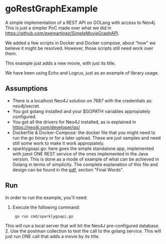 # goRestGraphExample
A simple implementation of a REST API on GOLang with access to Neo4j. This is just a simpler PoC made over what we did in https://github.com/exemartinez/SimpleMovieGraphAPI.

We added a few scripts in Docker and Docker compose, about "how" we believe it might be resolved. However, those scripts still need work over them.

This example just adds a new movie, with just its title.

We have been using Echo and Logrus, just as an example of library usage. 

## Assumptions
* There is a localhost Neo4J solution on 7687 with the credentials as: neo4j/secret.
* You got golang installed and your $GOPATH variables appropiately configured.
* You got all the drivers for Neo4J installed, as is explained in https://neo4j.com/developer/go/
* Dockerfile & Docker-Compose: the docker file that you might need to run the go binary or for a later upload. These are just samples and need still some work to make it work appropiately.
* sparklygoapi.go: here goes the simple standalone app, implemented with juest ONE REST service of the ones implemented in the Java version. This is done as a mode of example of what can be achieved in Golang in terms of simplicity. The complete explanation of this file and design can be found in the [pdf](https://github.com/exemartinez/SimpleMovieGraphAPI/blob/master/Project%20Proposal%20-%20Solution%20Architecture.pdf), section "Final Words".

## Run
In order to run the example, you'll need:
1. Execute the following command:
    ```
     go run cmd/sparklygoapi.go
     ```
This will run a local server that will hit the Neo4J pre-configured database.
2. Use the postman collection to test the call to the golang service. This will just run ONE call that adds a movie by its title.


